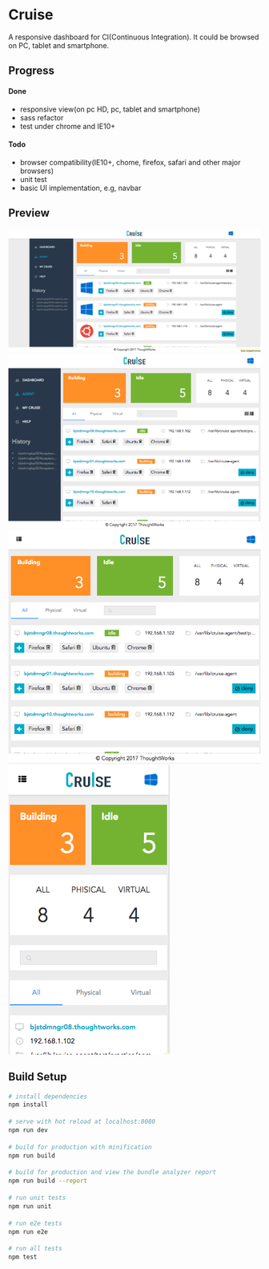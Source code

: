 # Cruise
A responsive dashboard for CI(Continuous Integration). It could be browsed on PC, tablet and smartphone.

## Progress
#### Done
- responsive view(on pc HD, pc, tablet and smartphone)
- sass refactor
- test under chrome and IE10+

#### Todo
- browser compatibility(IE10+, chome, firefox, safari and other major browsers)
- unit test
- basic UI implementation, e.g, navbar

## Preview
![PC-HD-1200](./preview/PC-HD-1200.png)
![PC-1024](./preview/PC-1024.png)
![table-768](./preview/tablet-768.png)
![smartphone-320](./preview/smartphone-320.png)

## Build Setup

``` bash
# install dependencies
npm install

# serve with hot reload at localhost:8080
npm run dev

# build for production with minification
npm run build

# build for production and view the bundle analyzer report
npm run build --report

# run unit tests
npm run unit

# run e2e tests
npm run e2e

# run all tests
npm test
```
